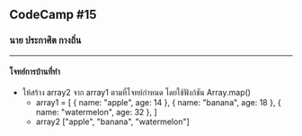 ## CodeCamp #15

### นาย ประกาศิต กางถิ่น

---

#### โจทย์การบ้านที่ทำ

- ให้สร้าง array2 จาก array1 ตามที่โจทย์กำหนด โดยใช้ฟังก์ชัน Array.map()
  - array1 = [
    { name: "apple", age: 14 },
    { name: "banana", age: 18 },
    { name: "watermelon", age: 32 },
    ]
  - array2 ["apple", "banana", "watermelon"]
